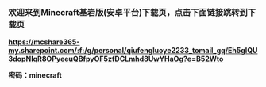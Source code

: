 ### 欢迎来到Minecraft基岩版(安卓平台)下载页，点击下面链接跳转到下载页
**https://mcshare365-my.sharepoint.com/:f:/g/personal/qiufengluoye2233_tomail_gq/Eh5glQU3dopNlqR8OPyeeuQBfpyOF5zfDCLmhd8UwYHaOg?e=B52Wto**

**密码：minecraft**
